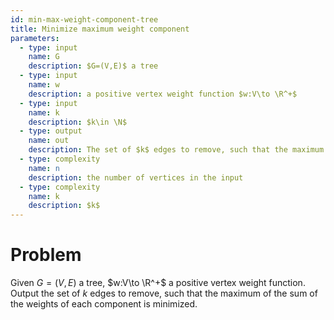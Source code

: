 ```yaml
---
id: min-max-weight-component-tree
title: Minimize maximum weight component
parameters:
  - type: input
    name: G
    description: $G=(V,E)$ a tree
  - type: input
    name: w
    description: a positive vertex weight function $w:V\to \R^+$
  - type: input
    name: k
    description: $k\in \N$
  - type: output
    name: out
    description: The set of $k$ edges to remove, such that the maximum of the sum of the weights of each component is minimized.
  - type: complexity
    name: n
    description: the number of vertices in the input
  - type: complexity
    name: k
    description: $k$
---
```


# Problem 

Given $G=(V,E)$ a tree, $w:V\to \R^+$ a positive vertex weight function. 
Output the set of $k$ edges to remove, such that the maximum of the sum of the weights of each component is minimized.

